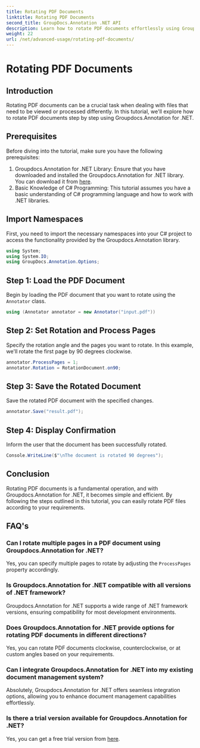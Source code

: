 ```yaml
---
title: Rotating PDF Documents
linktitle: Rotating PDF Documents
second_title: GroupDocs.Annotation .NET API
description: Learn how to rotate PDF documents effortlessly using Groupdocs.Annotation for .NET. Improve document management efficiency.
weight: 22
url: /net/advanced-usage/rotating-pdf-documents/
---
```


# Rotating PDF Documents

## Introduction
Rotating PDF documents can be a crucial task when dealing with files that need to be viewed or processed differently. In this tutorial, we'll explore how to rotate PDF documents step by step using Groupdocs.Annotation for .NET.
## Prerequisites
Before diving into the tutorial, make sure you have the following prerequisites:
1. Groupdocs.Annotation for .NET Library: Ensure that you have downloaded and installed the Groupdocs.Annotation for .NET library. You can download it from [here](https://releases.groupdocs.com/annotation/net/).
2. Basic Knowledge of C# Programming: This tutorial assumes you have a basic understanding of C# programming language and how to work with .NET libraries.

## Import Namespaces
First, you need to import the necessary namespaces into your C# project to access the functionality provided by the Groupdocs.Annotation library.
```csharp
using System;
using System.IO;
using GroupDocs.Annotation.Options;
```
## Step 1: Load the PDF Document
Begin by loading the PDF document that you want to rotate using the `Annotator` class.
```csharp
using (Annotator annotator = new Annotator("input.pdf"))
```
## Step 2: Set Rotation and Process Pages
Specify the rotation angle and the pages you want to rotate. In this example, we'll rotate the first page by 90 degrees clockwise.
```csharp
annotator.ProcessPages = 1;
annotator.Rotation = RotationDocument.on90;
```
## Step 3: Save the Rotated Document
Save the rotated PDF document with the specified changes.
```csharp
annotator.Save("result.pdf");
```
## Step 4: Display Confirmation
Inform the user that the document has been successfully rotated.
```csharp
Console.WriteLine($"\nThe document is rotated 90 degrees");
```

## Conclusion
Rotating PDF documents is a fundamental operation, and with Groupdocs.Annotation for .NET, it becomes simple and efficient. By following the steps outlined in this tutorial, you can easily rotate PDF files according to your requirements.
## FAQ's
### Can I rotate multiple pages in a PDF document using Groupdocs.Annotation for .NET?
Yes, you can specify multiple pages to rotate by adjusting the `ProcessPages` property accordingly.
### Is Groupdocs.Annotation for .NET compatible with all versions of .NET framework?
Groupdocs.Annotation for .NET supports a wide range of .NET framework versions, ensuring compatibility for most development environments.
### Does Groupdocs.Annotation for .NET provide options for rotating PDF documents in different directions?
Yes, you can rotate PDF documents clockwise, counterclockwise, or at custom angles based on your requirements.
### Can I integrate Groupdocs.Annotation for .NET into my existing document management system?
Absolutely, Groupdocs.Annotation for .NET offers seamless integration options, allowing you to enhance document management capabilities effortlessly.
### Is there a trial version available for Groupdocs.Annotation for .NET?
Yes, you can get a free trial version from [here](https://releases.groupdocs.com/).
